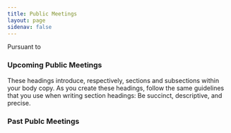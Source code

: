 ```yaml
---
title: Public Meetings
layout: page
sidenav: false
---
```


Pursuant to 

### Upcoming Public Meetings 

These headings introduce, respectively, sections and subsections within your body copy. As you create these headings, follow the same guidelines that you use when writing section headings: Be succinct, descriptive, and precise.

### Past Publc Meetings 


